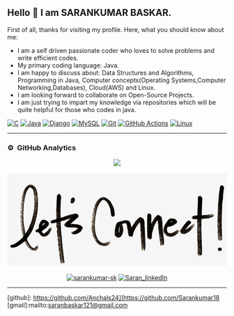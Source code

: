 ## Hello 👋 I am SARANKUMAR BASKAR.



First of all, thanks for visiting my profile. Here, what you should know about me:

- I am a self driven passionate coder who loves to solve problems and write efficient codes.
- My primary coding language: Java.
- I am happy to discuss about: Data Structures and Algorithms, Programming in Java, Computer concepts(Operating Systems,Computer Networking,Databases), Cloud(AWS) and Linux.
- I am looking forward to collaborate on Open-Source Projects.
- I am just trying to impart my knowledge via repositories which will be quite helpful for those who codes in java. 

<!-- ----------- TECH STACK SECTION ------------ -->

[![C](https://img.shields.io/badge/c-%2300599C.svg?style=for-the-badge&logo=c&logoColor=white)](#) [![Java](https://img.shields.io/badge/java-%23ED8B00.svg?style=for-the-badge&logo=java&logoColor=white)](#) [![Django](https://img.shields.io/badge/django-%23092E20.svg?style=for-the-badge&logo=django&logoColor=white)](#) [![MySQL](https://img.shields.io/badge/mysql-%2300f.svg?style=for-the-badge&logo=mysql&logoColor=white)](#) [![Git](https://img.shields.io/badge/git-%23F05033.svg?style=for-the-badge&logo=git&logoColor=white)](#) [![GitHub Actions](https://img.shields.io/badge/githubactions-%232671E5.svg?style=for-the-badge&logo=githubactions&logoColor=white)](#) [![Linux](https://img.shields.io/badge/Linux-FCC624?style=for-the-badge&logo=linux&logoColor=black)](#)

<hr>

<!-- ----------- TECH STACK SECTION END------------ -->


### ⚙️ &nbsp;GitHub Analytics
<p align="center">
<a href="https://github.com/Sarankumar18">
  <img height="160em" src="https://github-readme-stats-eight-theta.vercel.app/api?username=Sarankumar18&show_icons=true&theme=algolia&include_all_commits=true&count_private=true"/>
  
  

</a>
</p>

<!-- ----------- CONNECT WITH ME SECTION ------------ -->

![connect-with-me.png](./connect-with-me.png.png)


<p align="center">
<a href="https://discordapp.com/users/Sarankumar18/" target="blank"><img align="center" src="https://img.shields.io/badge/Discord-7289DA?style=for-the-badge&logo=discord&logoColor=white" alt="sarankumar-sk"/></a> <a href="https://www.linkedin.com/in/sarankumar-sk/" target="blank"><img align="center" src="https://img.shields.io/badge/LinkedIn-0077B5?style=for-the-badge&logo=linkedin&logoColor=white" alt="Saran_linkedIn"/></a> 
</p>
<hr>

<!-- ----------- CONNECT WITH ME SECTION END ------------ -->

[linkedin]: https://www.linkedin.com/in/anchal-sharma-57a08714a/
[github]: https://github.com/Anchals24](https://github.com/Sarankumar18
[gmail]:mailto:saranbaskar121@gmail.com

